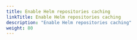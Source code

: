 ```yaml
---
title: Enable Helm repositories caching
linkTitle: Enable Helm repositories caching
description: "Enable Helm repositories caching"
weight: 80
---
```

